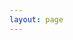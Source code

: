 ```yaml
---
layout: page
---
```

<script setup>
import {
  VPTeamPage,
  VPTeamPageTitle,
  VPTeamMembers
} from 'vitepress/theme'

const members = [
  {
    avatar: 'https://raw.gitcode.com/Ad_closeNN/img/blobs/b734bc5d42a27b2316158d87bf0f48e1773e0fe7/103355026.jpg',
    name: 'Ad_closeNN',
    title: '所有者',
    links: [
      { icon: 'github', link: 'https://github.com/Ad-closeNN' },
      { icon: 'x', link: 'https://x.com/Ad_Cattt' }
    ]
  }
]
</script>

<VPTeamPage>
  <VPTeamPageTitle>
    <template #title>
      我们的团队
    </template>
    <template #lead>
      Ad Blog Website 开发离不开下列成员
    </template>
  </VPTeamPageTitle>
  <VPTeamMembers
    :members="members"
  />
</VPTeamPage>